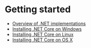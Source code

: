# Getting started

*   [Overview of .NET implementations](overview.md)
*   [Installing .NET Core on Windows](installing-core-windows.md)
*   [Installing .NET Core on Linux](installing-core-linux.md)
*   [Installing .NET Core on OS X](installing-core-osx.md)